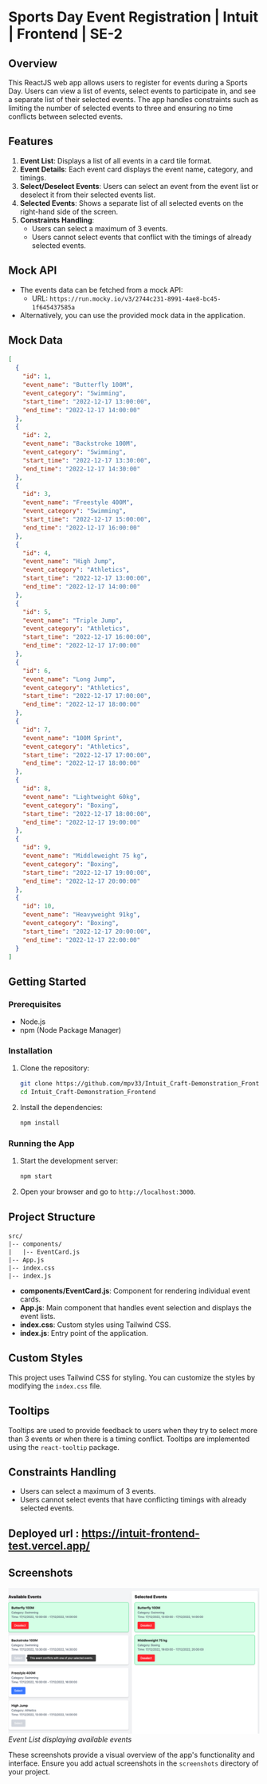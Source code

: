 # Sports Day Event Registration | Intuit | Frontend | SE-2

## Overview

This ReactJS web app allows users to register for events during a Sports Day. Users can view a list of events, select events to participate in, and see a separate list of their selected events. The app handles constraints such as limiting the number of selected events to three and ensuring no time conflicts between selected events.

## Features

1. **Event List**: Displays a list of all events in a card tile format.
2. **Event Details**: Each event card displays the event name, category, and timings.
3. **Select/Deselect Events**: Users can select an event from the event list or deselect it from their selected events list.
4. **Selected Events**: Shows a separate list of all selected events on the right-hand side of the screen.
5. **Constraints Handling**: 
   - Users can select a maximum of 3 events.
   - Users cannot select events that conflict with the timings of already selected events.

## Mock API

- The events data can be fetched from a mock API:
  - URL: `https://run.mocky.io/v3/2744c231-8991-4ae8-bc45-1f645437585a`
- Alternatively, you can use the provided mock data in the application.

## Mock Data

```json
[
  {
    "id": 1,
    "event_name": "Butterfly 100M",
    "event_category": "Swimming",
    "start_time": "2022-12-17 13:00:00",
    "end_time": "2022-12-17 14:00:00"
  },
  {
    "id": 2,
    "event_name": "Backstroke 100M",
    "event_category": "Swimming",
    "start_time": "2022-12-17 13:30:00",
    "end_time": "2022-12-17 14:30:00"
  },
  {
    "id": 3,
    "event_name": "Freestyle 400M",
    "event_category": "Swimming",
    "start_time": "2022-12-17 15:00:00",
    "end_time": "2022-12-17 16:00:00"
  },
  {
    "id": 4,
    "event_name": "High Jump",
    "event_category": "Athletics",
    "start_time": "2022-12-17 13:00:00",
    "end_time": "2022-12-17 14:00:00"
  },
  {
    "id": 5,
    "event_name": "Triple Jump",
    "event_category": "Athletics",
    "start_time": "2022-12-17 16:00:00",
    "end_time": "2022-12-17 17:00:00"
  },
  {
    "id": 6,
    "event_name": "Long Jump",
    "event_category": "Athletics",
    "start_time": "2022-12-17 17:00:00",
    "end_time": "2022-12-17 18:00:00"
  },
  {
    "id": 7,
    "event_name": "100M Sprint",
    "event_category": "Athletics",
    "start_time": "2022-12-17 17:00:00",
    "end_time": "2022-12-17 18:00:00"
  },
  {
    "id": 8,
    "event_name": "Lightweight 60kg",
    "event_category": "Boxing",
    "start_time": "2022-12-17 18:00:00",
    "end_time": "2022-12-17 19:00:00"
  },
  {
    "id": 9,
    "event_name": "Middleweight 75 kg",
    "event_category": "Boxing",
    "start_time": "2022-12-17 19:00:00",
    "end_time": "2022-12-17 20:00:00"
  },
  {
    "id": 10,
    "event_name": "Heavyweight 91kg",
    "event_category": "Boxing",
    "start_time": "2022-12-17 20:00:00",
    "end_time": "2022-12-17 22:00:00"
  }
]
```

## Getting Started

### Prerequisites

- Node.js
- npm (Node Package Manager)

### Installation

1. Clone the repository:
   ```bash
   git clone https://github.com/mpv33/Intuit_Craft-Demonstration_Frontend.git
   cd Intuit_Craft-Demonstration_Frontend
   ```

2. Install the dependencies:
   ```bash
   npm install
   ```

### Running the App

1. Start the development server:
   ```bash
   npm start
   ```

2. Open your browser and go to `http://localhost:3000`.

## Project Structure

```
src/
|-- components/
|   |-- EventCard.js
|-- App.js
|-- index.css
|-- index.js
```

- **components/EventCard.js**: Component for rendering individual event cards.
- **App.js**: Main component that handles event selection and displays the event lists.
- **index.css**: Custom styles using Tailwind CSS.
- **index.js**: Entry point of the application.

## Custom Styles

This project uses Tailwind CSS for styling. You can customize the styles by modifying the `index.css` file.

## Tooltips

Tooltips are used to provide feedback to users when they try to select more than 3 events or when there is a timing conflict. Tooltips are implemented using the `react-tooltip` package.

## Constraints Handling

- Users can select a maximum of 3 events.
- Users cannot select events that have conflicting timings with already selected events.

## Deployed url : https://intuit-frontend-test.vercel.app/
## Screenshots

![Event List- Avaialble/Selected](/events.png)
*Event List displaying available events*


These screenshots provide a visual overview of the app's functionality and interface. Ensure you add actual screenshots in the `screenshots` directory of your project.
